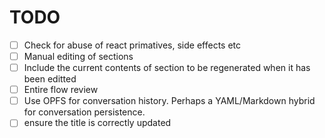 # TODO

- [ ] Check for abuse of react primatives, side effects etc
- [ ] Manual editing of sections
- [ ] Include the current contents of section to be regenerated when it has been editted
- [ ] Entire flow review
- [ ] Use OPFS for conversation history. Perhaps a YAML/Markdown hybrid for conversation persistence.
- [ ] ensure the title is correctly updated
